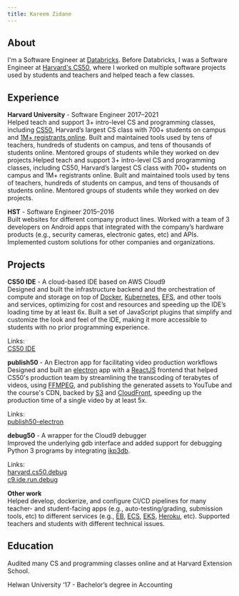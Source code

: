 ```yaml
---
title: Kareem Zidane
---
```


## About

I'm a Software Engineer at [Databricks](https://databricks.com/). Before Databricks, I was a Software Engineer at [Harvard's CS50](https://cs50.harvard.edu/), where I worked on multiple software projects used by students and teachers and helped teach a few classes.


## Experience

**Harvard University** - Software Engineer 2017–2021<br>
Helped teach and support 3+ intro-level CS and programming classes, including [CS50](https://cs50.harvard.edu/), Harvard’s largest CS class with 700+ students on campus and [1M+ registrants online](https://cs50.edx.org/). Built and maintained tools used by tens of teachers, hundreds of students on campus, and tens of thousands of students online. Mentored groups of students while they worked on dev projects.Helped teach and support 3+ intro-level CS and programming classes, including CS50, Harvard’s largest CS class with 700+ students on campus and 1M+ registrants online. Built and maintained tools used by tens of teachers, hundreds of students on campus, and tens of thousands of students online. Mentored groups of students while they worked on dev projects.


**HST** - Software Engineer 2015–2016<br>
Built websites for different company product lines. Worked with a team of 3 developers on Android apps that integrated with the company’s hardware products (e.g., security cameras, electronic gates, etc) and APIs. Implemented custom solutions for other companies and organizations.


## Projects

**CS50 IDE** - A cloud-based IDE based on AWS Cloud9<br>
Designed and built the infrastructure backend and the orchestration of compute and storage on top of [Docker](https://www.docker.com/), [Kubernetes](https://kubernetes.io/), [EFS](https://aws.amazon.com/efs/), and other tools and services, optimizing for cost and resources and speeding up the IDE’s loading time by at least 6x. Built a set of JavaScript plugins that simplify and customize the look and feel of the IDE, making it more accessible to students with no prior programming experience.

Links:<br>
[<i class="fas fa-link"></i> CS50 IDE](https://ide.cs50.io/)

**publish50** - An Electron app for facilitating video production workflows<br>
Designed and built an [electron](https://www.electronjs.org/) app with a [ReactJS](https://reactjs.org/) frontend that helped CS50's production team by streamlining the transcoding of terabytes of videos, using [FFMPEG](https://www.ffmpeg.org/), and publishing the generated assets to YouTube and the course's CDN, backed by [S3](https://aws.amazon.com/s3/) and [CloudFront](https://aws.amazon.com/cloudfront/), speeding up the production time of a single video by at least 5x.

Links:<br>
[<i class="fas fa-link"></i> publish50-electron](https://github.com/cs50/publish50-electron/)

**debug50** - A wrapper for the Cloud9 debugger<br>
Improved the underlying gdb interface and added support for debugging Python 3 programs by integrating [ikp3db](https://github.com/cs50/ikp3db/).

Links:<br>
[<i class="fas fa-link"></i> harvard.cs50.debug](https://github.com/cs50/harvard.cs50.debug/)<br>
[<i class="fas fa-link"></i> c9.ide.run.debug](https://github.com/c9/core/blob/master/plugins/c9.ide.run.debug/debuggers/gdb/)

**Other work**<br>
Helped develop, dockerize, and configure CI/CD pipelines for many teacher- and student-facing apps (e.g., auto-testing/grading, submission tools, etc) to different services (e.g., [EB](https://aws.amazon.com/elasticbeanstalk/), [ECS](https://aws.amazon.com/ecs/), [EKS](https://aws.amazon.com/eks/), [Heroku](https://www.heroku.com/), etc). Supported teachers and students with different technical issues.


## Education

Audited many CS and programming classes online and at Harvard Extension School.

Helwan University ‘17 - Bachelor’s degree in Accounting


<script>
    $('.embed-responsive-16by9').removeClass('embed-responsive-16by9').addClass('embed-responsive-21by9');
</script>

<!-- Global site tag (gtag.js) - Google Analytics -->
<script async src="https://www.googletagmanager.com/gtag/js?id=UA-154496330-1"></script>
<script>
    window.dataLayer = window.dataLayer || [];
    function gtag(){dataLayer.push(arguments);}
    gtag('js', new Date());

    gtag('config', 'UA-154496330-1');
</script>
